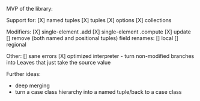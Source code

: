 MVP of the library:

  Support for:
    [X] named tuples
    [X] tuples
    [X] options
    [X] collections

  Modifiers:
    [X] single-element .add
    [X] single-element .compute
    [X] update
    [] remove (both named and positional tuples)
    field renames:
      [] local
      [] regional

  Other:
    [] sane errors
    [X] optimized interpreter - turn non-modified branches into Leaves that just take the source value

Further ideas:
  * deep merging
  * turn a case class hierarchy into a named tuple/back to a case class
